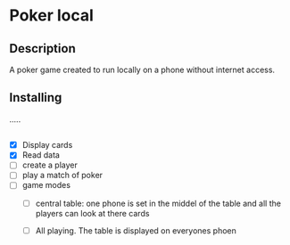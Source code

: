 # Poker local
## Description
A poker game created to run locally on a phone without internet access. 
## Installing

.....
##
- [X] Display cards
- [X] Read data 
- [ ] create a player 
- [ ] play a match of poker
- [ ] game modes
    - [ ] central table: one phone is set in the middel of the table and all the players can look at there cards
    - [ ] All playing. The table is displayed on everyones phoen

